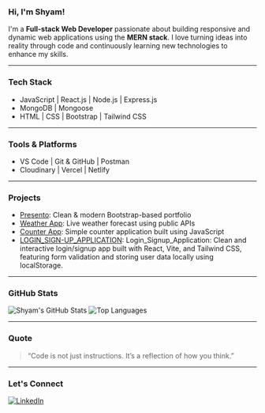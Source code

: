 ### Hi, I'm Shyam!

I'm a **Full-stack Web Developer** passionate about building responsive and dynamic web applications using the **MERN stack**. I love turning ideas into reality through code and continuously learning new technologies to enhance my skills.

---

### Tech Stack
-  JavaScript | React.js | Node.js | Express.js
-  MongoDB | Mongoose
-  HTML | CSS | Bootstrap | Tailwind CSS

---

### Tools & Platforms
-  VS Code | Git & GitHub | Postman
-  Cloudinary | Vercel | Netlify

---

### Projects
-  [Presento](https://github.com/Shyam-Dev-12/PRESENTO-PORTFOLIO): Clean & modern Bootstrap-based portfolio
-  [Weather App](https://github.com/Shyam-Dev-12/WEATHER_APPLICATION): Live weather forecast using public APIs
-  [Counter App](https://github.com/Shyam-Dev-12/COUNTER_APPLICATION): Simple counter application built using JavaScript
-  [LOGIN_SIGN-UP_APPLICATION](https://github.com/Shyam-Dev-12/LOGIN_SIGN-UP_APPLICATION): Login_Signup_Application: Clean and interactive login/signup app built with React, Vite, and Tailwind CSS, featuring form validation and storing user data locally using localStorage.
   

---

### GitHub Stats

![Shyam's GitHub Stats](https://github-readme-stats.vercel.app/api?username=Shyam-Dev-12&show_icons=true&theme=radical)
![Top Languages](https://github-readme-stats.vercel.app/api/top-langs/?username=Shyam-Dev-12&layout=compact&theme=radical)

---

### Quote
>  “Code is not just instructions. It’s a reflection of how you think.”

---

### Let's Connect

[![LinkedIn](https://img.shields.io/badge/LinkedIn-blue?logo=linkedin&style=for-the-badge)](https://linkedin.com/in/shyam-12af)  
